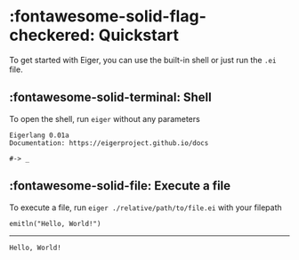 # __:fontawesome-solid-flag-checkered: Quickstart__
To get started with Eiger, you can use the built-in shell or just run the `.ei` file.

## :fontawesome-solid-terminal: Shell
To open the shell, run `eiger` without any parameters
```shell
Eigerlang 0.01a
Documentation: https://eigerproject.github.io/docs

#-> _
```

## :fontawesome-solid-file: Execute a file
To execute a file, run `eiger ./relative/path/to/file.ei` with your filepath
```eiger
emitln("Hello, World!")
```
---
```shell
Hello, World!
```